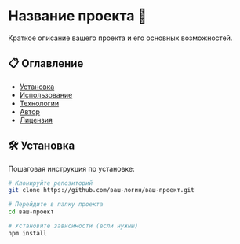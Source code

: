 # Название проекта 🚀

Краткое описание вашего проекта и его основных возможностей.

## 📋 Оглавление

- [Установка](#установка)
- [Использование](#использование)
- [Технологии](#технологии)
- [Автор](#автор)
- [Лицензия](#лицензия)

## 🛠️ Установка

Пошаговая инструкция по установке:

```bash
# Клонируйте репозиторий
git clone https://github.com/ваш-логин/ваш-проект.git

# Перейдите в папку проекта
cd ваш-проект

# Установите зависимости (если нужны)
npm install